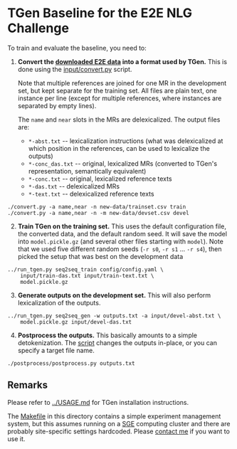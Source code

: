 
TGen Baseline for the E2E NLG Challenge
=======================================

To train and evaluate the baseline, you need to:

1. __Convert the [downloaded E2E data](http://www.macs.hw.ac.uk/InteractionLab/E2E/) into 
   a format used by TGen.__ This is done using the [input/convert.py](input/convert.py) script.
   
   Note that multiple references are joined for one MR in the development set, but kept
   separate for the training set. All files are plain text, one instance per line
   (except for multiple references, where instances are separated by empty lines).
   
   The `name` and `near` slots in the MRs are delexicalized. The output files are:

    * `*-abst.txt` -- lexicalization instructions (what was delexicalized at which position in
        the references, can be used to lexicalize the outputs)
    * `*-conc_das.txt` -- original, lexicalized MRs (converted to TGen's representation, 
        semantically equivalent)
    * `*-conc.txt` -- original, lexicalized reference texts
    * `*-das.txt` -- delexicalized MRs
    * `*-text.txt` -- delexicalized reference texts

```
./convert.py -a name,near -n new-data/trainset.csv train
./convert.py -a name,near -n -m new-data/devset.csv devel
```

2. __Train TGen on the training set.__ 
   This uses the default configuration file, the converted data, and the default random seed.
   It will save the model into `model.pickle.gz` (and several other files starting with `model`).
   Note that we used five different random seeds (`-r s0`, `-r s1` ... `-r s4`), then picked
   the setup that was best on the development data

```
../run_tgen.py seq2seq_train config/config.yaml \
    input/train-das.txt input/train-text.txt \
    model.pickle.gz
```


3. __Generate outputs on the development set.__
   This will also perform lexicalization of the outputs.
   
```
../run_tgen.py seq2seq_gen -w outputs.txt -a input/devel-abst.txt \
    model.pickle.gz input/devel-das.txt
```

4. __Postprocess the outputs.__
   This basically amounts to a simple detokenization.
   The [script](postprocess/postprocess.py) changes the outputs in-place, or you can specify a target file name.
```
./postprocess/postprocess.py outputs.txt
```


Remarks
-------

Please refer to [../USAGE.md](../USAGE.md) for TGen installation instructions.

The [Makefile](Makefile) in this directory contains a simple experiment management system,
but this assumes running on a [SGE](https://arc.liv.ac.uk/trac/SGE) computing cluster
and there are probably site-specific settings hardcoded. Please 
[contact me](https://github.com/tuetschek) if you want to use it.

